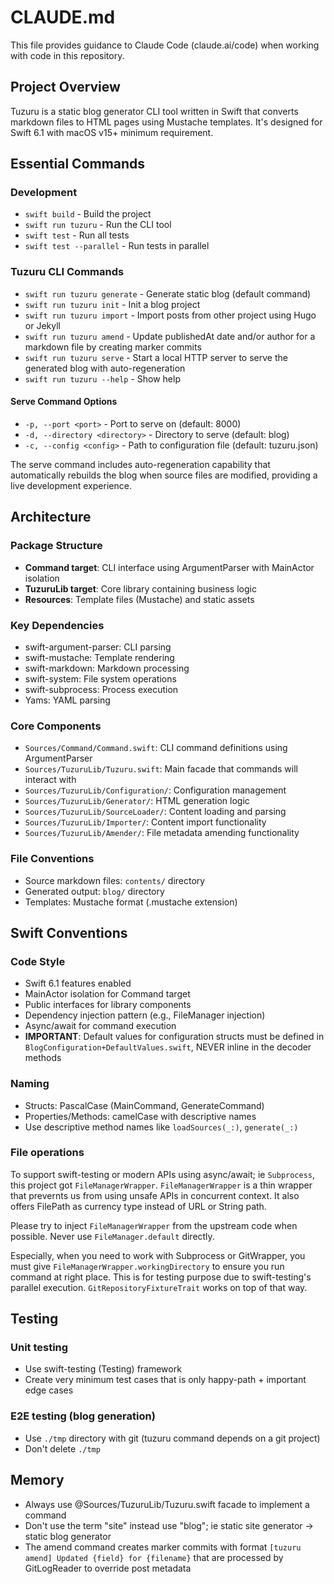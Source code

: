 # CLAUDE.md

This file provides guidance to Claude Code (claude.ai/code) when working with code in this repository.

## Project Overview

Tuzuru is a static blog generator CLI tool written in Swift that converts markdown files to HTML pages using Mustache templates. It's designed for Swift 6.1 with macOS v15+ minimum requirement.

## Essential Commands

### Development
- `swift build` - Build the project
- `swift run tuzuru` - Run the CLI tool
- `swift test` - Run all tests
- `swift test --parallel` - Run tests in parallel

### Tuzuru CLI Commands
- `swift run tuzuru generate` - Generate static blog (default command)
- `swift run tuzuru init` - Init a blog project
- `swift run tuzuru import` - Import posts from other project using Hugo or Jekyll
- `swift run tuzuru amend` - Update publishedAt date and/or author for a markdown file by creating marker commits
- `swift run tuzuru serve` - Start a local HTTP server to serve the generated blog with auto-regeneration
- `swift run tuzuru --help` - Show help

#### Serve Command Options
- `-p, --port <port>` - Port to serve on (default: 8000)
- `-d, --directory <directory>` - Directory to serve (default: blog)
- `-c, --config <config>` - Path to configuration file (default: tuzuru.json)

The serve command includes auto-regeneration capability that automatically rebuilds the blog when source files are modified, providing a live development experience.

## Architecture

### Package Structure
- **Command target**: CLI interface using ArgumentParser with MainActor isolation
- **TuzuruLib target**: Core library containing business logic
- **Resources**: Template files (Mustache) and static assets

### Key Dependencies
- swift-argument-parser: CLI parsing
- swift-mustache: Template rendering
- swift-markdown: Markdown processing
- swift-system: File system operations
- swift-subprocess: Process execution
- Yams: YAML parsing

### Core Components
- `Sources/Command/Command.swift`: CLI command definitions using ArgumentParser
- `Sources/TuzuruLib/Tuzuru.swift`: Main facade that commands will interact with
- `Sources/TuzuruLib/Configuration/`: Configuration management
- `Sources/TuzuruLib/Generator/`: HTML generation logic
- `Sources/TuzuruLib/SourceLoader/`: Content loading and parsing
- `Sources/TuzuruLib/Importer/`: Content import functionality
- `Sources/TuzuruLib/Amender/`: File metadata amending functionality

### File Conventions
- Source markdown files: `contents/` directory
- Generated output: `blog/` directory
- Templates: Mustache format (.mustache extension)

## Swift Conventions

### Code Style
- Swift 6.1 features enabled
- MainActor isolation for Command target
- Public interfaces for library components
- Dependency injection pattern (e.g., FileManager injection)
- Async/await for command execution
- **IMPORTANT**: Default values for configuration structs must be defined in `BlogConfiguration+DefaultValues.swift`, NEVER inline in the decoder methods

### Naming
- Structs: PascalCase (MainCommand, GenerateCommand)
- Properties/Methods: camelCase with descriptive names
- Use descriptive method names like `loadSources(_:)`, `generate(_:)`

### File operations

To support swift-testing or modern APIs using async/await; ie `Subprocess`, this project got `FileManagerWrapper`.
`FileManagerWrapper` is a thin wrapper that prevernts us from using unsafe APIs in concurrent context.
It also offers FilePath as currency type instead of URL or String path.

Please try to inject `FileManagerWrapper` from the upstream code when possible.
Never use `FileManager.default` directly.

Especially, when you need to work with Subprocess or GitWrapper,
you must give `FileManagerWrapper.workingDirectory` to ensure you run command at right place.
This is for testing purpose due to swift-testing's parallel execution.
`GitRepositoryFixtureTrait` works on top of that way.

## Testing

### Unit testing

- Use swift-testing (Testing) framework
- Create very minimum test cases that is only happy-path + important edge cases

### E2E testing (blog generation)

- Use `./tmp` directory with git (tuzuru command depends on a git project)
- Don't delete `./tmp`

## Memory

- Always use @Sources/TuzuruLib/Tuzuru.swift facade to implement a command
- Don't use the term "site" instead use "blog"; ie static site generator -> static blog generator
- The amend command creates marker commits with format `[tuzuru amend] Updated {field} for {filename}` that are processed by GitLogReader to override post metadata
